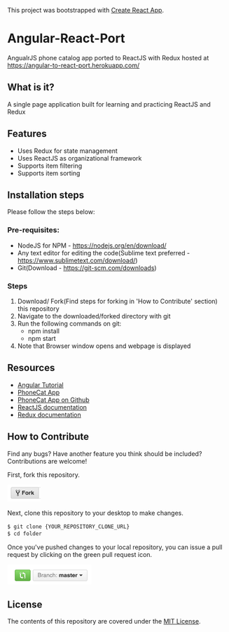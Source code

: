 This project was bootstrapped with [Create React App](https://github.com/facebookincubator/create-react-app).
# Angular-React-Port
AngualrJS phone catalog app ported to ReactJS with Redux hosted at https://angular-to-react-port.herokuapp.com/

## What is it?
 A single page application built for learning and practicing ReactJS and Redux

## Features
 * Uses Redux for state management
 * Uses ReactJS as organizational framework
 * Supports item filtering
 * Supports item sorting

## Installation steps
 Please follow the steps below:

### Pre-requisites:
 * NodeJS for NPM - https://nodejs.org/en/download/
 * Any text editor for editing the code(Sublime text preferred - https://www.sublimetext.com/download/)
 * Git(Download - https://git-scm.com/downloads)

### Steps
 1. Download/ Fork(Find steps for forking in 'How to Contribute' section) this repository
 2. Navigate to the downloaded/forked directory with git
 3. Run the following commands on git:
      * npm install
      * npm start
 4. Note that Browser window opens and webpage is displayed

## Resources

* [Angular Tutorial](https://docs.angularjs.org/tutorial)
* [PhoneCat App](http://angular.github.io/angular-phonecat/step-14/app/#!/phones)
* [PhoneCat App on Github](https://github.com/angular/angular-phonecat/tree/step-14)
* [ReactJS documentation](https://reactjs.org/docs/)
* [Redux documentation](https://redux.js.org/basics)

## How to Contribute

Find any bugs? Have another feature you think should be included? Contributions are welcome!

First, fork this repository.

![Fork Icon](fork-icon.png)

Next, clone this repository to your desktop to make changes.

```sh
$ git clone {YOUR_REPOSITORY_CLONE_URL}
$ cd folder
```

Once you've pushed changes to your local repository, you can issue a pull request by clicking on the green pull request icon.

![Pull Request Icon](pull-request-icon.png)

## License

The contents of this repository are covered under the [MIT License](LICENSE).
